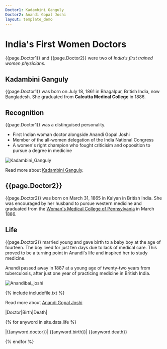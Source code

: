 ```yaml
---
Doctor1: Kadambini Ganguly
Doctor2: Anandi Gopal Joshi
layout: template_demo
---
```


# India's First Women Doctors

{{page.Doctor1}} and {{page.Doctor2}} were two of _India's first trained women physicians_.

## Kadambini Ganguly

{{page.Doctor1}} was born on July 18, 1861 in Bhagalpur, British India, now Bangladesh. She graduated from **Calcutta Medical College** in 1886. 

## Recognition

{{page.Doctor1}} was a distinguised personality.

- First Indian woman doctor alongside Anandi Gopal Joshi
- Member of the all-women delegation of the India National Congress
- A women's right champion who fought criticisim and opposition to pursue a degree in medicine

![Kadambini_Ganguly](https://user-images.githubusercontent.com/91772418/138817866-34a70868-2e87-40d2-89d7-2e69162777f2.jpg)

Read more about [Kadambini Ganguly](https://en.wikipedia.org/wiki/Kadambini_Ganguly).

## {{page.Doctor2}}

{{page.Doctor2}} was born on March 31, 1865 in Kalyan in British India. She was encouraged by her husband to pursue western medicine and graduated from the [Woman's Medical College of Pennsylvania](https://en.wikipedia.org/wiki/Woman%27s_Medical_College_of_Pennsylvania) in March 1886.

## Life

{{page.Doctor2}} married young and gave birth to a baby boy at the age of fourteen. The boy lived for just ten days due to lack of medical care. This proved to be a turning point in Anandi's life and inspired her to study medicine.

Anandi passed away in 1887 at a young age of twenty-two years from tuberculosis, after just one year of practicing medicine in British India.

![Anandibai_joshi](https://user-images.githubusercontent.com/91772418/138854638-91de3d20-cc65-4d08-9766-b82ff12e7321.jpg)

{% include includefile.txt %}

Read more about [Anandi Gopal Joshi](https://en.wikipedia.org/wiki/Anandi_Gopal_Joshi)

|Doctor|Birth|Death|

{% for anyword in site.data.life %}

|{{anyword.doctor}}| {{anyword.birth}}| {{anyword.death}}

{% endfor %}


